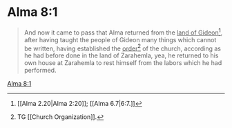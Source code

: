 # Alma 8:1

> And now it came to pass that Alma returned from the <u>land of Gideon</u>[^a], after having taught the people of Gideon many things which cannot be written, having established the <u>order</u>[^b] of the church, according as he had before done in the land of Zarahemla, yea, he returned to his own house at Zarahemla to rest himself from the labors which he had performed.

[Alma 8:1](https://www.churchofjesuschrist.org/study/scriptures/bofm/alma/8?lang=eng&id=p1#p1)


[^a]: [[Alma 2.20|Alma 2:20]]; [[Alma 6.7|6:7.]]
[^b]: TG [[Church Organization]].
